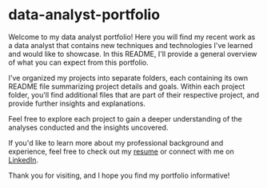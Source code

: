 # data-analyst-portfolio


Welcome to my data analyst portfolio! Here you will find my recent work as a data analyst that contains new techniques and technologies I've learned and would like to showcase. In this README, I'll provide a general overview of what you can expect from this portfolio.

I've organized my projects into separate folders, each containing its own README file summarizing project details and goals. Within each project folder, you'll find additional files that are part of their respective project, and provide further insights and explanations.

Feel free to explore each project to gain a deeper understanding of the analyses conducted and the insights uncovered.

If you'd like to learn more about my professional background and experience, feel free to check out my [resume](https://www.dropbox.com/scl/fi/pdqui4urumy4snnx33131/Tehrani_Aryan_2024_Resume.pdf?rlkey=lxcceeb6nmh3h9ymmjuhvxiuq&dl=0) or connect with me on [LinkedIn](http://www.linkedin.com/in/aryan-t-5b5b97295).

Thank you for visiting, and I hope you find my portfolio informative!
